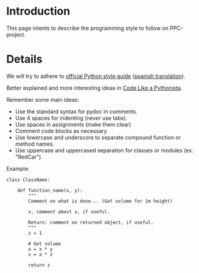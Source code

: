 # Introduction #

This page intents to describe the programming style to follow on PPC-project.

# Details #

We will try to adhere to [official Python style guide](https://www.python.org/dev/peps/pep-0008/) ([spanish translation](http://mundogeek.net/traducciones/guia-estilo-python.htm)).

Better explained and more interesting ideas in [Code Like a Pythonista](http://python.net/~goodger/projects/pycon/2007/idiomatic/handout.html).

Remember some main ideas:
  * Use the standard syntax for pydoc in comments.
  * Use 4 spaces for indenting (never use tabs).
  * Use spaces in assignments (make them clear)
  * Comment code blocks as necessary
  * Use lowercase and underscore to separate compound function or method names.
  * Use uppercase and uppercased separation for classes or modules (ex. "RedCar").

Example:
```
class ClassName:

    def function_name(x, y):
        """
        Comment on what is done... (Get volume for 1m height)

        x, comment about x, if useful.

        Return: comment on returned object, if useful.
        """
        z = 1

        # Get volume
        a = x * y
        v = a * z

        return z   
```
